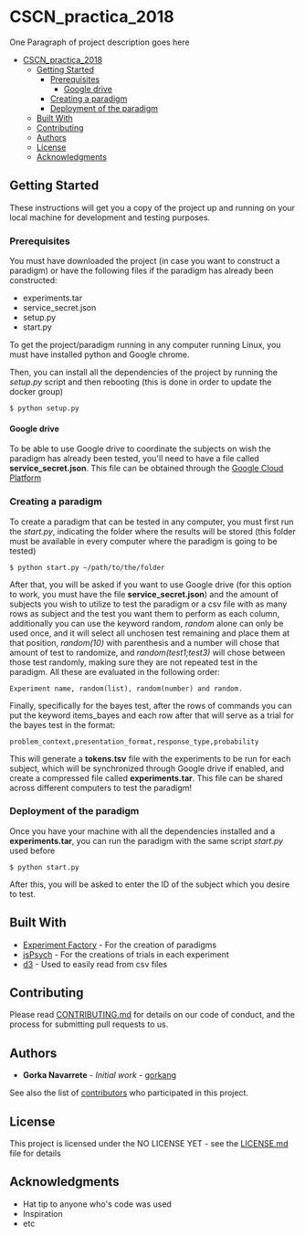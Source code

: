 # CSCN_practica_2018

One Paragraph of project description goes here

<!-- TOC depthFrom:1 depthTo:6 withLinks:1 updateOnSave:1 orderedList:0 -->

- [CSCN_practica_2018](#cscnpractica2018)
	- [Getting Started](#getting-started)
		- [Prerequisites](#prerequisites)
			- [Google drive](#google-drive)
		- [Creating a paradigm](#creating-a-paradigm)
		- [Deployment of the paradigm](#deployment-of-the-paradigm)
	- [Built With](#built-with)
	- [Contributing](#contributing)
	- [Authors](#authors)
	- [License](#license)
	- [Acknowledgments](#acknowledgments)

<!-- /TOC -->

## Getting Started

These instructions will get you a copy of the project up and running on your local machine for development and testing purposes.

### Prerequisites

You must have downloaded the project (in case you want to construct a paradigm) or have the following files if the paradigm has already been constructed:

* experiments.tar
* service_secret.json
* setup.py
* start.py

To get the project/paradigm running in any computer running Linux, you must have installed python and Google chrome.

Then, you can install all the dependencies of the project by running the _setup.py_ script and then rebooting (this is done in order to update the docker group)

```
$ python setup.py
```

#### Google drive

To be able to use Google drive to coordinate the subjects on wish the paradigm has already been tested, you'll need to have a file called **service_secret.json**. This file can be obtained through the [Google Cloud Platform](https://console.developers.google.com/apis/dashboard?hl=ES)

### Creating a paradigm

To create a paradigm that can be tested in any computer, you must first run the _start.py_, indicating the folder where the results will be stored (this folder must be available in every computer where the paradigm is going to be tested)

```
$ python start.py ~/path/to/the/folder
```
After that, you will be asked if you want to use Google drive (for this option to work, you must have the file **service_secret.json**)
and the amount of subjects you wish to utilize to test the paradigm or a csv file with as many rows as subject and the test you want them to perform as each column, additionally you can use the keyword random, _random_ alone can only be used once, and it will select all unchosen test remaining and place them at that position, _random(10)_ with parenthesis and a number will chose that amount of test to randomize, and _random(test1;test3)_ will chose between those test randomly, making sure they are not repeated test in the paradigm. All these are evaluated in the following order:

```
Experiment name, random(list), random(number) and random.
```

Finally, specifically for the bayes test, after the rows of commands you can put the keyword items\_bayes and each row after that will serve as a trial for the bayes test in the format:

```
problem_context,presentation_format,response_type,probability
```
This will generate a **tokens.tsv** file with the experiments to be run for each subject, which will be synchronized through Google drive if enabled, and create a compressed file called **experiments.tar**. This file can be shared across different computers to test the paradigm!

### Deployment of the paradigm

Once you have your machine with all the dependencies installed and a **experiments.tar**, you can run the paradigm with the same script _start.py_ used before

```
$ python start.py
```
After this, you will be asked to enter the ID of the subject which you desire to test.

## Built With

* [Experiment Factory](https://expfactory.github.io/expfactory/) - For the creation of paradigms
* [jsPsych](http://www.jspsych.org/) - For the creations of trials in each experiment
* [d3](https://d3js.org/) - Used to easily read from csv files

## Contributing

Please read [CONTRIBUTING.md](https://gist.github.com/PurpleBooth/b24679402957c63ec426) for details on our code of conduct, and the process for submitting pull requests to us.

## Authors

* **Gorka Navarrete** - *Initial work* - [gorkang](https://github.com/gorkang)

See also the list of [contributors](https://github.com/your/project/contributors) who participated in this project.

## License

This project is licensed under the NO LICENSE YET - see the [LICENSE.md](LICENSE.md) file for details

## Acknowledgments

* Hat tip to anyone who's code was used
* Inspiration
* etc
